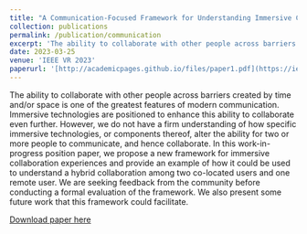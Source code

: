 ```yaml
---
title: "A Communication-Focused Framework for Understanding Immersive Collaboration Experiences"
collection: publications
permalink: /publication/communication
excerpt: 'The ability to collaborate with other people across barriers created by time and/or space is one of the greatest features of modern communication. Immersive technologies are positioned to enhance this ability to collaborate even further. However, we do not have a firm understanding of how specific immersive technologies, or components thereof, alter the ability for two or more people to communicate, and hence collaborate.'
date: 2023-03-25
venue: 'IEEE VR 2023'
paperurl: '[http://academicpages.github.io/files/paper1.pdf](https://ieeexplore.ieee.org/document/10108770)'
---
```

The ability to collaborate with other people across barriers created by time and/or space is one of the greatest features of modern communication. Immersive technologies are positioned to enhance this ability to collaborate even further. However, we do not have a firm understanding of how specific immersive technologies, or components thereof, alter the ability for two or more people to communicate, and hence collaborate. In this work-in-progress position paper, we propose a new framework for immersive collaboration experiences and provide an example of how it could be used to understand a hybrid collaboration among two co-located users and one remote user. We are seeking feedback from the community before conducting a formal evaluation of the framework. We also present some future work that this framework could facilitate.

[Download paper here](https://ieeexplore.ieee.org/document/10108770)

